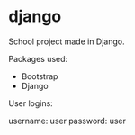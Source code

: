 # django

School project made in Django.

Packages used:

- Bootstrap
- Django


User logins:

username: user
password: user
